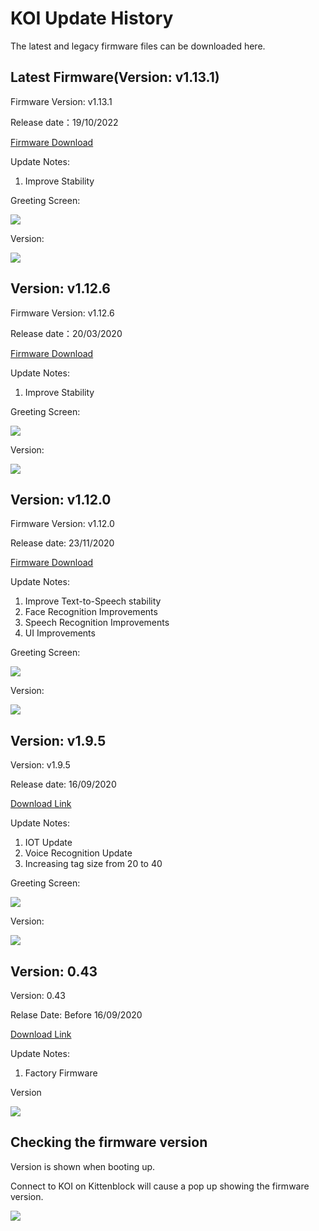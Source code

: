 # **KOI Update History**

The latest and legacy firmware files can be downloaded here.


## Latest Firmware(Version: v1.13.1)

Firmware Version: v1.13.1

Release date：19/10/2022

[Firmware Download](http://bit.ly/KOIFW1131)

Update Notes:

1. Improve Stability

Greeting Screen:

![](./images/25081.jpg)

Version: 

![](./images/1_13_1.jpg)

## Version: v1.12.6

Firmware Version: v1.12.6

Release date：20/03/2020

[Firmware Download](http://bit.ly/KOIFW1126)

Update Notes:

1. Improve Stability

Greeting Screen:

![](./images/25081.jpg)

Version: 

![](./images/1_12_6.jpg)

## Version: v1.12.0

Firmware Version: v1.12.0

Release date: 23/11/2020

[Firmware Download](https://bit.ly/KOIFW1120)

Update Notes:

1. Improve Text-to-Speech stability
2. Face Recognition Improvements
3. Speech Recognition Improvements
4. UI Improvements

Greeting Screen:

![](./images/25081.jpg)

Version: 

![](./images/1_12_0.jpg)

## Version: v1.9.5

Version: v1.9.5

Release date: 16/09/2020

[Download Link](http://bit.ly/KOIFW195)

Update Notes:

1. IOT Update
2. Voice Recognition Update
3. Increasing tag size from 20 to 40

Greeting Screen:

![](./images/25081.jpg)

Version:

![](./images/195_1.jpg)

## Version: 0.43

Version: 0.43

Relase Date: Before 16/09/2020

[Download Link](http://bit.ly/KOIFW043)

Update Notes:

1. Factory Firmware

Version

![](./images/043.jpg)

## Checking the firmware version

Version is shown when booting up.

Connect to KOI on Kittenblock will cause a pop up showing the firmware version.

![](./images/kb8.png)